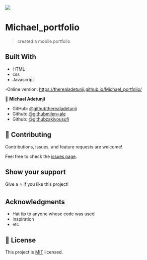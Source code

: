 ![](https://img.shields.io/badge/Microverse-blueviolet)

# Michael_portfolio

> created a mobile portfolio

## Built With

> 
-   HTML
-   css
-   Javascript

-Online version: https://therealadetunji.github.io/Michael_portfolio/

👤 **Michael Adetunji**

- GitHub: [@githubtherealadetunji](https://github.com/githubtherealadetunji)
- Github: [@githubmilen=ale](https://github.com/milen-ale)
- Github: [@githubzakiyousufi](https://https://github.com/zakiyousufi)

## 🤝 Contributing

Contributions, issues, and feature requests are welcome!

Feel free to check the [issues page](https://github.com/Therealadetunji/Michael_portfolio/issues).

## Show your support

Give a ⭐️ if you like this project!

## Acknowledgments

- Hat tip to anyone whose code was used
- Inspiration
- etc

## 📝 License

This project is [MIT](./MIT.md) licensed.
